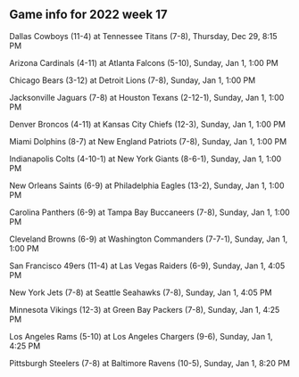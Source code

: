 ## Game info for 2022 week 17
Dallas Cowboys (11-4) at Tennessee Titans (7-8), Thursday, Dec 29, 8:15 PM



Arizona Cardinals (4-11) at Atlanta Falcons (5-10), Sunday, Jan 1, 1:00 PM

Chicago Bears (3-12) at Detroit Lions (7-8), Sunday, Jan 1, 1:00 PM

Jacksonville Jaguars (7-8) at Houston Texans (2-12-1), Sunday, Jan 1, 1:00 PM

Denver Broncos (4-11) at Kansas City Chiefs (12-3), Sunday, Jan 1, 1:00 PM

Miami Dolphins (8-7) at New England Patriots (7-8), Sunday, Jan 1, 1:00 PM

Indianapolis Colts (4-10-1) at New York Giants (8-6-1), Sunday, Jan 1, 1:00 PM

New Orleans Saints (6-9) at Philadelphia Eagles (13-2), Sunday, Jan 1, 1:00 PM

Carolina Panthers (6-9) at Tampa Bay Buccaneers (7-8), Sunday, Jan 1, 1:00 PM

Cleveland Browns (6-9) at Washington Commanders (7-7-1), Sunday, Jan 1, 1:00 PM



San Francisco 49ers (11-4) at Las Vegas Raiders (6-9), Sunday, Jan 1, 4:05 PM

New York Jets (7-8) at Seattle Seahawks (7-8), Sunday, Jan 1, 4:05 PM

Minnesota Vikings (12-3) at Green Bay Packers (7-8), Sunday, Jan 1, 4:25 PM

Los Angeles Rams (5-10) at Los Angeles Chargers (9-6), Sunday, Jan 1, 4:25 PM



Pittsburgh Steelers (7-8) at Baltimore Ravens (10-5), Sunday, Jan 1, 8:20 PM

